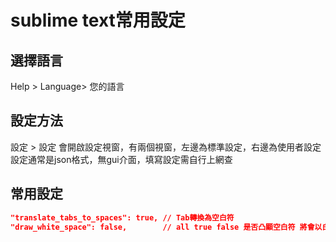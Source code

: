 # sublime text常用設定

## 選擇語言
Help > Language> 您的語言

## 設定方法
設定 > 設定
會開啟設定視窗，有兩個視窗，左邊為標準設定，右邊為使用者設定
設定通常是json格式，無gui介面，填寫設定需自行上網查

## 常用設定

```json
"translate_tabs_to_spaces": true, // Tab轉換為空白符
"draw_white_space": false,        // all true false 是否凸顯空白符 將會以白點顯示 python 建議使用
```